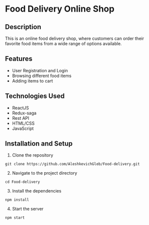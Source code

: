 # Food Delivery Online Shop

## Description

This is an online food delivery shop, where customers can order their favorite food items from a wide range of options available.

## Features

- User Registration and Login
- Browsing different food items
- Adding items to cart

## Technologies Used

- ReactJS
- Redux-saga
- Rest API
- HTML/CSS
- JavaScript

## Installation and Setup

1. Clone the repository

```
git clone https://github.com/AleshkevichGleb/Food-delivery.git
```

2. Navigate to the project directory

```
cd Food-delivery
```

3. Install the dependencies

```
npm install
```

4. Start the server

```
npm start
```
